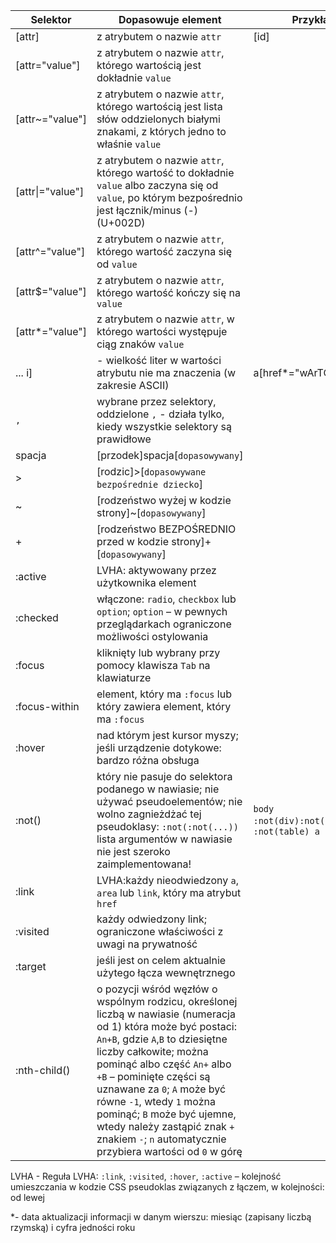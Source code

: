 Selektor|Dopasowuje element|Przykład
---|---|---
[attr]|z atrybutem o nazwie `attr`|[id]
[attr="value"]|z atrybutem o nazwie `attr`, którego wartością jest dokładnie `value`
[attr~="value"]|z atrybutem o nazwie `attr`, którego wartością jest lista słów oddzielonych białymi znakami, z których jedno to właśnie `value`
[attr\|="value"]|z atrybutem o nazwie `attr`, którego wartość to dokładnie `value` albo zaczyna się od `value`, po którym bezpośrednio jest łącznik/minus (-) (U+002D)
[attr^="value"]|z atrybutem o nazwie `attr`, którego wartość zaczyna się od `value`
[attr$="value"]|z atrybutem o nazwie `attr`, którego wartość kończy się na `value`
[attr*="value"]|z atrybutem o nazwie `attr`, w którego wartości występuje ciąg znaków `value`
... i]|- wielkość liter w wartości atrybutu nie ma znaczenia (w zakresie ASCII)|a[href*="wArTOsc" i]
`,`|wybrane przez selektory, oddzielone `,` - działa tylko, kiedy wszystkie selektory są prawidłowe
spacja|[przodek]spacja[`dopasowywany`]
\>|[rodzic]>[`dopasowywane bezpośrednie dziecko`]
~|[rodzeństwo wyżej w kodzie strony]~[`dopasowywany`]
+|[rodzeństwo BEZPOŚREDNIO przed w kodzie strony]+[`dopasowywany`]
:active|LVHA: aktywowany przez użytkownika element
:checked|włączone: `radio`, `checkbox` lub `option`; `option` – w pewnych przeglądarkach ograniczone możliwości ostylowania
:focus|kliknięty lub wybrany przy pomocy klawisza `Tab` na klawiaturze
:focus-within|element, który ma `:focus` lub który zawiera element, który ma `:focus`
:hover|nad którym jest kursor myszy; jeśli urządzenie dotykowe: bardzo różna obsługa
:not()|który nie pasuje do selektora podanego w nawiasie; nie używać pseudoelementów; nie wolno zagnieżdżać tej pseudoklasy: `:not(:not(...))` lista argumentów w nawiasie nie jest szeroko zaimplementowana!|`body :not(div):not(span)`,`body :not(table) a`
:link|LVHA:każdy nieodwiedzony `a`, `area` lub `link`, który ma atrybut `href`
:visited|każdy odwiedzony link; ograniczone właściwości z uwagi na prywatność
:target|jeśli jest on celem aktualnie użytego łącza wewnętrznego
:nth-child()|o pozycji wśród węzłów o wspólnym rodzicu, określonej liczbą w nawiasie (numeracja od 1) która może być postaci: `An+B`, gdzie `A`,`B` to dziesiętne liczby całkowite; można pominąć albo część `An+` albo `+B` – pominięte części są uznawane za `0`; `A` może być równe `-1`, wtedy `1` można pominąć; `B` może być ujemne, wtedy należy zastąpić znak `+` znakiem `-`; `n` automatycznie przybiera wartości od `0` w górę










LVHA - Reguła LVHA: `:link`, `:visited`, `:hover`, `:active` – kolejność umieszczania w kodzie CSS pseudoklas związanych z łączem, w kolejności: od lewej

*- data aktualizacji informacji w danym wierszu: miesiąc (zapisany liczbą rzymską) i cyfra jedności roku
